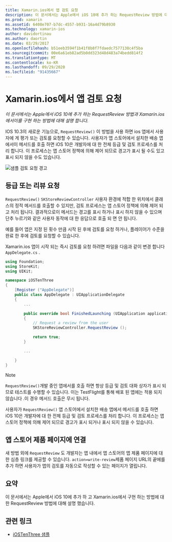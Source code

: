 ```yaml
---
title: Xamarin.ios에서 앱 검토 요청
description: 이 문서에서는 Apple에서 iOS 10에 추가 하는 RequestReview 방법에 대해 설명 하 고 Xamarin.ios에서이를 구현 하는 방법을 설명 합니다.
ms.prod: xamarin
ms.assetid: 6408e707-b7dc-4557-b931-16a4d79b8930
ms.technology: xamarin-ios
author: davidortinau
ms.author: daortin
ms.date: 03/29/2017
ms.openlocfilehash: b51eeb3594f1b41f8b8f7fdaedc7577138c4f5ba
ms.sourcegitcommit: 00e6a61eb82ad5b0dd323d48d483a74bedd814f2
ms.translationtype: MT
ms.contentlocale: ko-KR
ms.lasthandoff: 09/29/2020
ms.locfileid: "91435667"
---
```

# <a name="request-app-review-in-xamarinios"></a>Xamarin.ios에서 앱 검토 요청

_이 문서에서는 Apple에서 iOS 10에 추가 하는 RequestReview 방법과 Xamarin.ios에서이를 구현 하는 방법에 대해 설명 합니다._

IOS 10.3의 새로운 기능으로, `RequestReview()` 이 방법을 사용 하면 ios 앱에서 사용자에 게 평가 또는 검토를 요청할 수 있습니다. 사용자가 앱 스토어에서 설치한 배송 앱에서이 메서드를 호출 하면 iOS 10은 개발자에 대 한 전체 등급 및 검토 프로세스를 처리 합니다. 이 프로세스는 앱 스토어 정책에 의해 제어 되므로 경고가 표시 될 수도 있고 표시 되지 않을 수도 있습니다.

![샘플 검토 요청 경고](request-app-review-images/review01.png)

## <a name="requesting-a-rating-or-review"></a>등급 또는 리뷰 요청

`RequestReview()` `SKStoreReviewController` 사용자 환경에 적합 한 위치에서 클래스의 정적 메서드를 호출할 수 있지만, 검토 프로세스는 앱 스토어 정책에 의해 제어 되 고 처리 됩니다. 결과적으로이 메서드는 경고를 표시 하거나 표시 하지 않을 수 있으며 단추 누르기와 같은 사용자 동작에 대 한 응답으로 호출 되 면 안 됩니다.

예를 들어 앱은 지정 된 횟수 만큼 시작 된 후에 검토를 요청 하거나, 플레이어가 수준을 완료 한 후에 검토를 요청할 수 있습니다.

Xamarin.ios 앱이 시작 되는 즉시 검토를 요청 하려면 파일을 다음과 같이 변경 합니다 `AppDelegate.cs` .

```csharp
using Foundation;
using StoreKit;
using UIKit;

namespace iOSTenThree
{
    [Register ("AppDelegate")]
    public class AppDelegate : UIApplicationDelegate
    {
        ...

        public override bool FinishedLaunching (UIApplication application, NSDictionary launchOptions)
        {
            // Request a review from the user
            SKStoreReviewController.RequestReview ();

            return true;
        }

        ...

    }
}
```

> [!NOTE]
> `RequestReview()`개발 중인 앱에서를 호출 하면 항상 등급 및 검토 대화 상자가 표시 되므로 테스트를 수행할 수 있습니다. 이는 TestFlight를 통해 배포 된 앱에는 적용 되지 않습니다 .이 경우 메서드 호출은 무시 됩니다.

사용자가 `RequestReview()` 앱 스토어에서 설치한 배송 앱에서 메서드를 호출 하면 iOS 10은 개발자에 대 한 전체 등급 및 검토 프로세스를 처리 합니다. 이 프로세스는 앱 스토어 정책에 의해 제어 되므로 경고가 표시 되거나 표시 되지 않을 수 있습니다.

## <a name="linking-to-an-app-store-product-page"></a>앱 스토어 제품 페이지에 연결 

새 방법 외에 `RequestReview` 도 개발자는 앱 내에서 앱 스토어의 앱 제품 페이지에 대 한 심층 링크를 제공할 수 있습니다. `action=write-review`제품 페이지 URL의 끝에를 추가 하면 사용자가 앱의 검토를 자동으로 작성할 수 있는 페이지가 열립니다. 

## <a name="summary"></a>요약

이 문서에서는 Apple에서 iOS 10에 추가 하 고 Xamarin.ios에서 구현 하는 방법에 대 한 RequestReview 방법에 대해 설명 했습니다.

## <a name="related-links"></a>관련 링크

- [iOSTenThree 샘플](/samples/xamarin/ios-samples/ios10-iostenthree/)